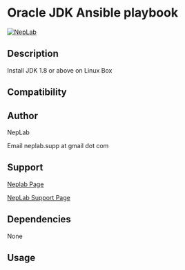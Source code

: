 # Oracle JDK Ansible playbook

[![NepLab](http://neplab.com/wp-content/uploads/2016/02/neplab-logo-retina.png)](https://support.neplab.com) 


## Description
Install JDK 1.8 or above on Linux Box


## Compatibility



## Author

NepLab 

Email neplab.supp at gmail dot com


## Support

[Neplab Page](http://neplab.com)

[NepLab Support Page](https://support.neplab.com)


## Dependencies

None

## Usage


